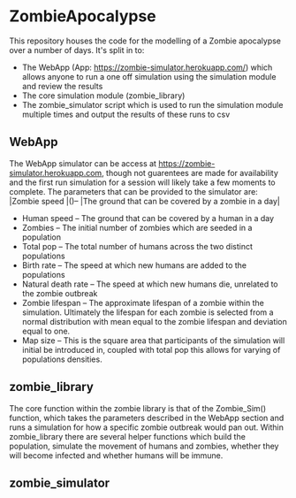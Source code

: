 # ZombieApocalypse
This repository houses the code for the modelling of a Zombie apocalypse over a number of days. It's split in to:
- The WebApp (App: https://zombie-simulator.herokuapp.com/) which allows anyone to run a one off simulation using the simulation module and review the results 
- The core simulation module (zombie_library)
- The zombie_simulator script which is used to run the simulation module multiple times and output the results of these runs to csv

## WebApp
The WebApp simulator can be access at https://zombie-simulator.herokuapp.com, though not guarentees are made for availability and the first run simulation for a session will likely take a few moments to complete. The parameters that can be provided to the simulator are:
|Zombie speed |()– |The ground that can be covered by a zombie in a day|
- Human speed – The ground that can be covered by a human in a day
- Zombies – The initial number of zombies which are seeded in a population
- Total pop – The total number of humans across the two distinct populations 
- Birth rate – The speed at which new humans are added to the populations
- Natural death rate – The speed at which new humans die, unrelated to the zombie outbreak
- Zombie lifespan – The approximate lifespan of a zombie within the simulation. Ultimately the lifespan for each zombie is selected from a normal distribution with mean equal to the zombie lifespan and deviation equal to one.
- Map size – This is the square area that participants of the simulation will initial be introduced in, coupled with total pop this allows for varying of populations densities. 


## zombie_library
The core function within the zombie library is that of the Zombie_Sim() function, which takes the parameters described in the WebApp section and runs a simulation for how a specific zombie outbreak would pan out. Within zombie_library there are several helper functions which build the population, simulate the movement of humans and zombies, whether they will become infected and whether humans will be immune. 

## zombie_simulator




